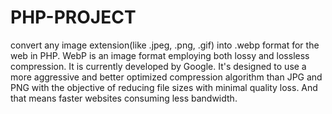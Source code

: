 # PHP-PROJECT 
convert any image extension(like .jpeg, .png, .gif) into .webp format for the web in PHP.
WebP is an image format employing both lossy and lossless compression. It is currently developed by Google. It's designed to use a more aggressive and better optimized compression algorithm than JPG and PNG with the objective of reducing file sizes with minimal quality loss. And that means faster websites consuming less bandwidth.
